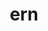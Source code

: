 ---
category: 3-letters
denotation: null
name: ern
reference_link: https://www.etymonline.com/word/ern
root_language: null
root_name: null
title: ern
type: free
word_sums:
- respelling: ern
  sum: 'Ern + '
---